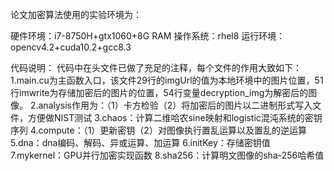 论文加密算法使用的实验环境为：

硬件环境：i7-8750H+gtx1060+8G RAM
操作系统：rhel8
运行环境：opencv4.2+cuda10.2+gcc8.3

代码说明：
代码中在头文件已做了充足的注释，每个文件的作用大致如下：
1.main.cu为主函数入口，该文件29行的imgUrl的值为本地环境中的图片位置，51行imwrite为存储加密后的图片的位置，54行变量decryption_img为解密后的图像。
2.analysis作用为：（1）卡方检验（2）将加密后的图片以二进制形式写入文件，方便做NIST测试
3.chaos：计算二维哈农sine映射和logistic混沌系统的密钥序列
4.compute：（1）更新密钥（2）对图像执行置乱运算以及置乱的逆运算
5.dna：dna编码、解码、异或运算、加运算
6.initKey：存储密钥值
7.mykernel：GPU并行加密实现函数
8.sha256：计算明文图像的sha-256哈希值
